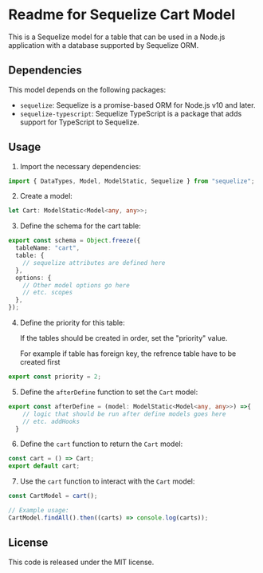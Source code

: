 # Readme for Sequelize Cart Model

This is a Sequelize model for a table that can be used in a Node.js application with a database supported by Sequelize ORM.

## Dependencies

This model depends on the following packages:

- `sequelize`: Sequelize is a promise-based ORM for Node.js v10 and later.
- `sequelize-typescript`: Sequelize TypeScript is a package that adds support for TypeScript to Sequelize.

## Usage

1. Import the necessary dependencies:

```typescript
import { DataTypes, Model, ModelStatic, Sequelize } from "sequelize";
```

2. Create a model:

```typescript
let Cart: ModelStatic<Model<any, any>>;
```

3. Define the schema for the cart table:

```typescript
export const schema = Object.freeze({
  tableName: "cart",
  table: {
    // sequelize attributes are defined here
  },
  options: {
    // Other model options go here
    // etc. scopes
  },
});
```

4. Define the priority for this table:

    If the tables should be created in order, set the "priority" value.

    For example if table has foreign key, the refrence table have to be created first

```typescript
export const priority = 2;
```

5. Define the `afterDefine` function to set the `Cart` model:

```typescript
export const afterDefine = (model: ModelStatic<Model<any, any>>) =>{
    // logic that should be run after define models goes here
    // etc. addHooks
  }
```

6. Define the `cart` function to return the `Cart` model:

```typescript
const cart = () => Cart;
export default cart;
```

7. Use the `cart` function to interact with the `Cart` model:

```typescript
const CartModel = cart();

// Example usage:
CartModel.findAll().then((carts) => console.log(carts));
```

## License

This code is released under the MIT license.

